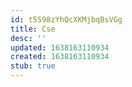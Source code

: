 ```yaml
---
id: t5S98zYhQcXKMjbqBsVGg
title: Cse
desc: ''
updated: 1638163110934
created: 1638163110934
stub: true
---
```


